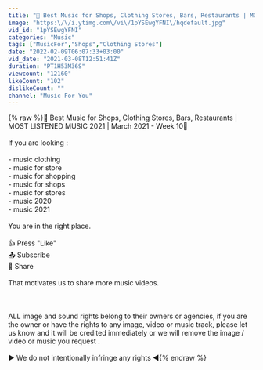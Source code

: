 ```yaml
---
title: "🎵 Best Music for Shops, Clothing Stores, Bars, Restaurants | MOST LISTENED MUSIC 2021 | Week 10 🎵"
image: "https:\/\/i.ytimg.com\/vi\/1pYSEwgYFNI\/hqdefault.jpg"
vid_id: "1pYSEwgYFNI"
categories: "Music"
tags: ["MusicFor","Shops","Clothing Stores"]
date: "2022-02-09T06:07:33+03:00"
vid_date: "2021-03-08T12:51:41Z"
duration: "PT1H53M36S"
viewcount: "12160"
likeCount: "102"
dislikeCount: ""
channel: "Music For You"
---
```

{% raw %}🎵 Best Music for Shops, Clothing Stores, Bars, Restaurants | MOST LISTENED MUSIC 2021 | March 2021 - Week 10🎵<br /><br />If you are looking :<br /><br />- music clothing<br />- music for store<br />- music for shopping<br />- music for shops<br />- music for stores<br />- music 2020<br />- music 2021<br /><br />You are in the right place.<br /><br />👍 Press &quot;Like&quot;<br />📤 Subscribe<br />📡 Share<br /><br />That motivates us to share more music videos.<br /><br /><br /><br />ALL image and sound rights belong to their owners or agencies, if you are the owner or have the rights to any image, video or music track, please let us know and it will be credited immediately or we will remove the image / video or music you request .<br /><br />► We do not intentionally infringe any rights ◄{% endraw %}

